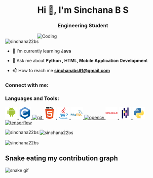 <h1 align="center">Hi 👋, I'm Sinchana B S</h1>
<h3 align="center">Engineering Student</h3>
<img align="right" alt="Coding" width="400" src="https://images.lemonly.com/wp-content/uploads/2018/08/07150313/Homebase_Thumb_v01.gif">

<p align="left"> <img src="https://komarev.com/ghpvc/?username=sinchana22bs&label=Profile%20views&color=0e75b6&style=flat" alt="sinchana22bs" /> </p>

- 🌱 I’m currently learning **Java**

- 💬 Ask me about **Python , HTML, Mobile Application Development**

- 📫 How to reach me **sinchanabs91@gmail.com**

<h3 align="left">Connect with me:</h3>
<p align="left">
</p>

<h3 align="left">Languages and Tools:</h3>
<p align="left"> <a href="https://developer.android.com" target="_blank" rel="noreferrer"> <img src="https://raw.githubusercontent.com/devicons/devicon/master/icons/android/android-original-wordmark.svg" alt="android" width="40" height="40"/> </a> <a href="https://www.cprogramming.com/" target="_blank" rel="noreferrer"> <img src="https://raw.githubusercontent.com/devicons/devicon/master/icons/c/c-original.svg" alt="c" width="40" height="40"/> </a> <a href="https://git-scm.com/" target="_blank" rel="noreferrer"> <img src="https://www.vectorlogo.zone/logos/git-scm/git-scm-icon.svg" alt="git" width="40" height="40"/> </a> <a href="https://www.w3.org/html/" target="_blank" rel="noreferrer"> <img src="https://raw.githubusercontent.com/devicons/devicon/master/icons/html5/html5-original-wordmark.svg" alt="html5" width="40" height="40"/> </a> <a href="https://www.java.com" target="_blank" rel="noreferrer"> <img src="https://raw.githubusercontent.com/devicons/devicon/master/icons/java/java-original.svg" alt="java" width="40" height="40"/> </a> <a href="https://www.mysql.com/" target="_blank" rel="noreferrer"> <img src="https://raw.githubusercontent.com/devicons/devicon/master/icons/mysql/mysql-original-wordmark.svg" alt="mysql" width="40" height="40"/> </a> <a href="https://opencv.org/" target="_blank" rel="noreferrer"> <img src="https://www.vectorlogo.zone/logos/opencv/opencv-icon.svg" alt="opencv" width="40" height="40"/> </a> <a href="https://www.oracle.com/" target="_blank" rel="noreferrer"> <img src="https://raw.githubusercontent.com/devicons/devicon/master/icons/oracle/oracle-original.svg" alt="oracle" width="40" height="40"/> </a> <a href="https://pandas.pydata.org/" target="_blank" rel="noreferrer"> <img src="https://raw.githubusercontent.com/devicons/devicon/2ae2a900d2f041da66e950e4d48052658d850630/icons/pandas/pandas-original.svg" alt="pandas" width="40" height="40"/> </a> <a href="https://www.python.org" target="_blank" rel="noreferrer"> <img src="https://raw.githubusercontent.com/devicons/devicon/master/icons/python/python-original.svg" alt="python" width="40" height="40"/> </a> <a href="https://www.tensorflow.org" target="_blank" rel="noreferrer"> <img src="https://www.vectorlogo.zone/logos/tensorflow/tensorflow-icon.svg" alt="tensorflow" width="40" height="40"/> </a> </p>

<p><img align="left" src="https://github-readme-stats.vercel.app/api/top-langs?username=sinchana22bs&show_icons=true&locale=en&layout=compact" alt="sinchana22bs" /></p>

<p>&nbsp;<img align="center" src="https://github-readme-stats.vercel.app/api?username=sinchana22bs&show_icons=true&locale=en" alt="sinchana22bs" /></p>

<p><img align="center" src="https://github-readme-streak-stats.herokuapp.com/?user=sinchana22bs&" alt="sinchana22bs" /></p>

## Snake eating my contribution graph
![snake gif](https://github.com/Sinchana22BS/Sinchana22BS/blob/output/github-contribution-grid-snake.gif)
